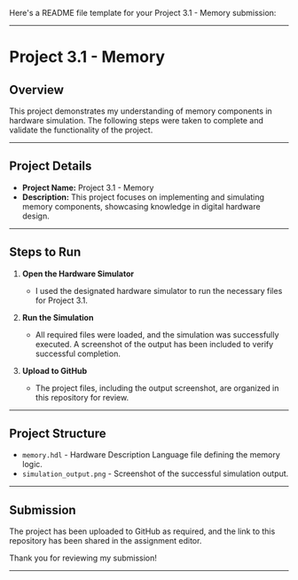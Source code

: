 Here's a README file template for your Project 3.1 - Memory submission:

---

# Project 3.1 - Memory

## Overview
This project demonstrates my understanding of memory components in hardware simulation. The following steps were taken to complete and validate the functionality of the project.

---

## Project Details
- **Project Name:** Project 3.1 - Memory
- **Description:** This project focuses on implementing and simulating memory components, showcasing knowledge in digital hardware design.

---

## Steps to Run

1. **Open the Hardware Simulator**  
   - I used the designated hardware simulator to run the necessary files for Project 3.1.
   
2. **Run the Simulation**  
   - All required files were loaded, and the simulation was successfully executed. A screenshot of the output has been included to verify successful completion.

3. **Upload to GitHub**  
   - The project files, including the output screenshot, are organized in this repository for review.

---

## Project Structure
- `memory.hdl` - Hardware Description Language file defining the memory logic.
- `simulation_output.png` - Screenshot of the successful simulation output.

---

## Submission
The project has been uploaded to GitHub as required, and the link to this repository has been shared in the assignment editor.

Thank you for reviewing my submission!

---
